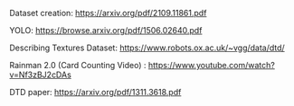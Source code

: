 Dataset creation: https://arxiv.org/pdf/2109.11861.pdf

YOLO: https://browse.arxiv.org/pdf/1506.02640.pdf

Describing Textures Dataset: https://www.robots.ox.ac.uk/~vgg/data/dtd/

Rainman 2.0 (Card Counting Video) : https://www.youtube.com/watch?v=Nf3zBJ2cDAs

DTD paper: https://arxiv.org/pdf/1311.3618.pdf